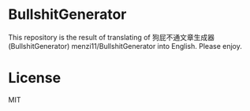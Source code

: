# BullshitGenerator

This repository is the result of translating of 狗屁不通文章生成器 (BullshitGenerator) menzi11/BullshitGenerator into English. Please enjoy.

# License
MIT
